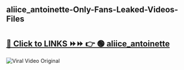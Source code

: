 
 ## aliice_antoinette-Only-Fans-Leaked-Videos-Files

# <h2><a href="https://mediaupload.pro?aliice_antoinette">🔗 Click to LINKS ⏩⏩ 👉 🟢 aliice_antoinette </a></h2>

<a href="https://mediaupload.pro?aliice_antoinette" rel="nofollow" data-target="animated-image.originalLink"><img src="https://i.ibb.co.com/xMMVF88/686577567.gif" alt="Viral Video Original" style="max-width: 100%; display: inline-block;" data-target="animated-image.originalImage"></a>